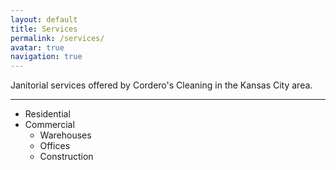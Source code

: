 ```yaml
---
layout: default
title: Services
permalink: /services/
avatar: true
navigation: true
---
```


Janitorial services offered by Cordero's Cleaning in the Kansas City area.

---

<ul>
	<li>Residential</li>
	<li>Commercial
	<ul>
		<li>Warehouses</li>
		<li>Offices</li>
		<li>Construction</li>
	</ul>
	</li>
</ul>
